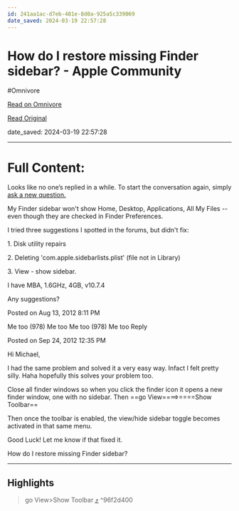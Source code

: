 ```yaml
---
id: 241aa1ac-d7eb-481e-8d0a-925a5c339069
date_saved: 2024-03-19 22:57:28
---
```


# How do I restore missing Finder sidebar? - Apple Community
#Omnivore

[Read on Omnivore](https://omnivore.app/me/how-do-i-restore-missing-finder-sidebar-apple-community-18e59cad306)

[Read Original](https://discussions.apple.com/thread/4206335?sortBy=best)

date_saved: 2024-03-19 22:57:28


--- 

# Full Content: 

 Looks like no one’s replied in a while. To start the conversation again, simply [ask a new question.](https://discussions.apple.com/post/question?communityId=250000076020) 

My Finder sidebar won't show Home, Desktop, Applications, All My Files -- even though they are checked in Finder Preferences.

I tried three suggestions I spotted in the forums, but didn't fix: 

1\. Disk utility repairs

2\. Deleting 'com.apple.sidebarlists.plist' (file not in Library)

3\. View - show sidebar.

I have MBA, 1.6GHz, 4GB, v10.7.4

Any suggestions?

 Posted on Aug 13, 2012 8:11 PM

 Me too (978) Me too  Me too (978) Me too Reply 

 Posted on Sep 24, 2012 12:35 PM

Hi Michael, 

I had the same problem and solved it a very easy way. Infact I felt pretty silly. Haha hopefully this solves your problem too. 

Close all finder windows so when you click the finder icon it opens a new finder window, one with no sidebar. Then ==go View====&gt;====Show Toolbar== 

Then once the toolbar is enabled, the view/hide sidebar toggle becomes activated in that same menu. 

Good Luck! Let me know if that fixed it. 

How do I restore missing Finder sidebar? 

---

## Highlights

> go View>Show Toolbar [⤴️](https://omnivore.app/me/how-do-i-restore-missing-finder-sidebar-apple-community-18e59cad306#96f2d400-f3d6-4b92-b21c-d683c3cf4a6b)  ^96f2d400

